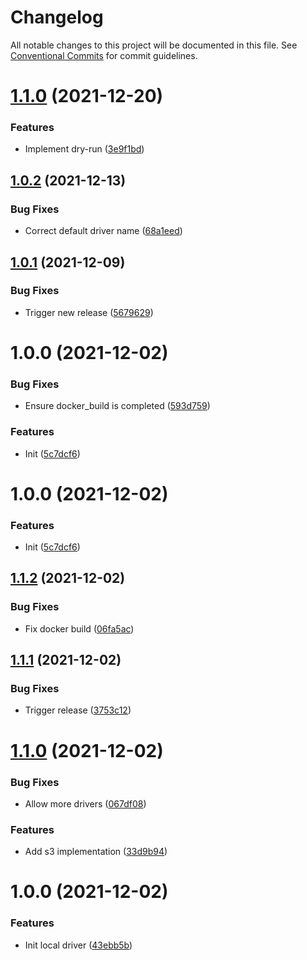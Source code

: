 # Changelog

All notable changes to this project will be documented in this file. See
[Conventional Commits](https://conventionalcommits.org) for commit guidelines.

# [1.1.0](https://github.com/stenic/go-rotate-backups/compare/v1.0.2...v1.1.0) (2021-12-20)


### Features

* Implement dry-run ([3e9f1bd](https://github.com/stenic/go-rotate-backups/commit/3e9f1bd1219cae65e5a9826f3bd5d06c8ee20e3f))

## [1.0.2](https://github.com/stenic/go-rotate-backups/compare/v1.0.1...v1.0.2) (2021-12-13)


### Bug Fixes

* Correct default driver name ([68a1eed](https://github.com/stenic/go-rotate-backups/commit/68a1eed1e42468e149a9b9414cc33af995805a4f))

## [1.0.1](https://github.com/stenic/go-rotate-backups/compare/v1.0.0...v1.0.1) (2021-12-09)


### Bug Fixes

* Trigger new release ([5679629](https://github.com/stenic/go-rotate-backups/commit/56796291f00cb826643f3c0a71db66119a1e6361))

# 1.0.0 (2021-12-02)


### Bug Fixes

* Ensure docker_build is completed ([593d759](https://github.com/stenic/go-rotate-backups/commit/593d759dcc6ace1208066148c6e0034a943bb8d5))


### Features

* Init ([5c7dcf6](https://github.com/stenic/go-rotate-backups/commit/5c7dcf6bda16d04fb2a96fc7543d3d6e179f032e))

# 1.0.0 (2021-12-02)


### Features

* Init ([5c7dcf6](https://github.com/stenic/go-rotate-backups/commit/5c7dcf6bda16d04fb2a96fc7543d3d6e179f032e))

## [1.1.2](https://github.com/stenic/go-rotate-backups/compare/v1.1.1...v1.1.2) (2021-12-02)


### Bug Fixes

* Fix docker build ([06fa5ac](https://github.com/stenic/go-rotate-backups/commit/06fa5ac82b9e9db022a6c8c51451dab4fde093b8))

## [1.1.1](https://github.com/stenic/go-rotate-backups/compare/v1.1.0...v1.1.1) (2021-12-02)


### Bug Fixes

* Trigger release ([3753c12](https://github.com/stenic/go-rotate-backups/commit/3753c124650686e1a56fe3d5a5ebfc410181b3b2))

# [1.1.0](https://github.com/stenic/go-rotate-backups/compare/v1.0.0...v1.1.0) (2021-12-02)


### Bug Fixes

* Allow more drivers ([067df08](https://github.com/stenic/go-rotate-backups/commit/067df0874442c9eaf4d225ee98582bef08af87a4))


### Features

* Add s3 implementation ([33d9b94](https://github.com/stenic/go-rotate-backups/commit/33d9b94313e3e0baa16aa1b3ca142ac1931433c2))

# 1.0.0 (2021-12-02)


### Features

* Init local driver ([43ebb5b](https://github.com/stenic/go-rotate-backups/commit/43ebb5b02fbec2ec4fdbaf06fc514e83c6216847))
